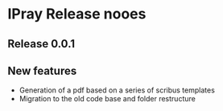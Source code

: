 # IPray Release nooes 

## Release 0.0.1

## New features

* Generation of a pdf based on a series of scribus templates
* Migration to the old code base and folder restructure